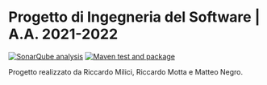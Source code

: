 # Progetto di Ingegneria del Software | A.A. 2021-2022

[![SonarQube analysis](https://github.com/mrmotta/ing-sw-2022-milici-motta-negro/actions/workflows/sonarqube.yml/badge.svg?branch=main)](https://github.com/mrmotta/ing-sw-2022-milici-motta-negro/actions/workflows/sonarqube.yml)
[![Maven test and package](https://github.com/mrmotta/ing-sw-2022-milici-motta-negro/actions/workflows/maven.yml/badge.svg)](https://github.com/mrmotta/ing-sw-2022-milici-motta-negro/actions/workflows/maven.yml)

Progetto realizzato da Riccardo Milici, Riccardo Motta e Matteo Negro.
